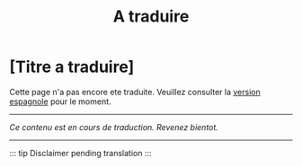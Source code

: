 ﻿---
title: [A traduire]
---

<!-- TODO: translation missing - French version -->

# [Titre a traduire]

Cette page n'a pas encore ete traduite. Veuillez consulter la [version espagnole](/es/mitos-familia-continuacion) pour le moment.

---

*Ce contenu est en cours de traduction. Revenez bientot.*

---

::: tip
Disclaimer pending translation
:::
